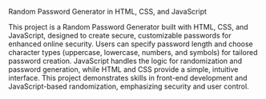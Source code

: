 Random Password Generator in HTML, CSS, and JavaScript

This project is a Random Password Generator built with HTML, CSS, and JavaScript, designed to create secure, customizable passwords for enhanced online security. Users can specify password length and choose character types (uppercase, lowercase, numbers, and symbols) for tailored password creation. JavaScript handles the logic for randomization and password generation, while HTML and CSS provide a simple, intuitive interface. This project demonstrates skills in front-end development and JavaScript-based randomization, emphasizing security and user control.

